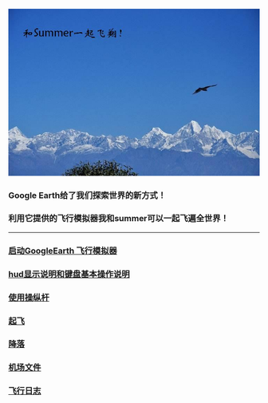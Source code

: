 

![和Summer一起飞翔](/imgs/fly01.jpg)

### Google Earth给了我们探索世界的新方式！
### 利用它提供的飞行模拟器我和summer可以一起飞遍全世界！

----

### [启动GoogleEarth 飞行模拟器](startGESim.md)
### [hud显示说明和键盘基本操作说明](basicCtrlSpecify.md)
### [使用操纵杆](joystickSpecify.md)
### [起飞](takeoff.md)
### [降落](landing.md)
### [机场文件](airports.md)
### [飞行日志](logsofflights.md)

